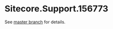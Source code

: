 # Sitecore.Support.156773

See [master branch](https://github.com/sitecoresupport/Sitecore.Support.156773) for details.